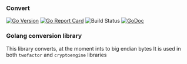 ### Convert
[![Go Version](https://img.shields.io/github/go-mod/go-version/gomods/athens.svg)](https://github.com/sec51/convert)
[![Go Report Card](https://goreportcard.com/badge/github.com/sec51/convert)](https://goreportcard.com/report/github.com/sec51/convert)
![Build Status](https://github.com/sec51/convert/actions/workflows/build.yaml/badge.svg)
[![GoDoc](https://godoc.org/github.com/golang/gddo?status.svg)](https://godoc.org/github.com/sec51/convert/)

### Golang conversion library

This library converts, at the moment ints to big endian bytes
It is used in both `twofactor` and `cryptoengine` libraries 